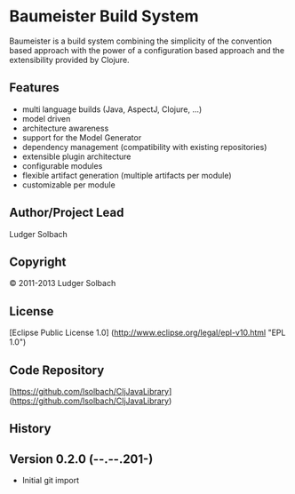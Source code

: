 Baumeister Build System
=======================

Baumeister is a build system combining the simplicity of the convention
based approach with the power of a configuration based approach and the
extensibility provided by Clojure. 

Features
--------
* multi language builds (Java, AspectJ, Clojure, ...)
* model driven
* architecture awareness
* support for the Model Generator
* dependency management (compatibility with existing repositories)
* extensible plugin architecture
* configurable modules
* flexible artifact generation (multiple artifacts per module)
* customizable per module

Author/Project Lead
-------------------
Ludger Solbach

Copyright
---------
© 2011-2013 Ludger Solbach

License
-------
[Eclipse Public License 1.0] (http://www.eclipse.org/legal/epl-v10.html "EPL 1.0")

Code Repository
---------------
[https://github.com/lsolbach/CljJavaLibrary] (https://github.com/lsolbach/CljJavaLibrary)

History
-------

Version 0.2.0 (--.--.201-)
--------------------------
* Initial git import
